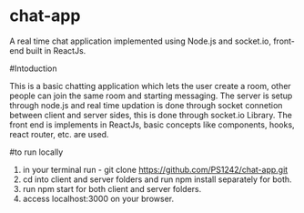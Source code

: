 # chat-app
A real time chat application implemented using Node.js and socket.io, front-end built in ReactJs.

#Intoduction

This is a basic chatting application which lets the user create a room, other people can join the same room and starting messaging. 
The server is setup through node.js and real time updation is done through socket connetion between client and server sides, this is done through socket.io Library.
The front end is implements in ReactJs, basic concepts like components, hooks, react router, etc. are used.

#to run locally
1. in your terminal run - git clone https://github.com/PS1242/chat-app.git
2. cd into client and server folders and run npm install separately for both.
3. run npm start for both client and server folders.
4. access localhost:3000 on your browser.
